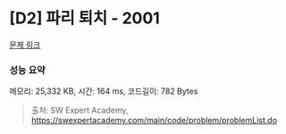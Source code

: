 # [D2] 파리 퇴치 - 2001 

[문제 링크](https://swexpertacademy.com/main/code/problem/problemDetail.do?contestProbId=AV5PzOCKAigDFAUq) 

### 성능 요약

메모리: 25,332 KB, 시간: 164 ms, 코드길이: 782 Bytes



> 출처: SW Expert Academy, https://swexpertacademy.com/main/code/problem/problemList.do